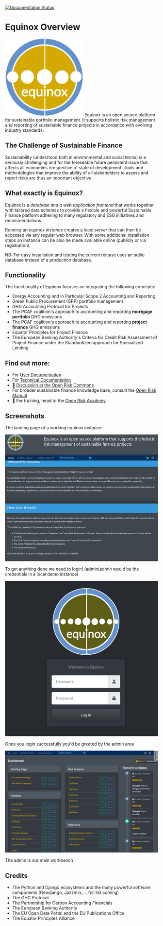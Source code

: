 [![Documentation Status](https://readthedocs.org/projects/equinox-server/badge/?version=latest)](https://equinox-server.readthedocs.io/en/latest/?badge=latest)

# Equinox Overview

![Equinox Logo](docs/source/equinox-logo.png) Equinox is an open source platform for sustainable portfolio management. It supports holistic risk management and reporting of sustainable finance projects in accordance with evolving industry standards.

## The Challenge of Sustainable Finance

Sustainability (understood both in environmental and social terms) is a seriously challenging and for the foreseable future persistent issue that affects all economies irrespective of state of development. Tools and methodologies that improve the ability of all stakeholders to assess and report risks are thus an important objective.

## What exactly is Equinox?

Equinox is a *database and a web application frontend* that works together with tailored data schemas to provide a flexible and powerful Sustainable Finance platform adhering to many regulatory and ESG initiatives and recommendations. 

Running an equinox *instance* creates a local *server* that can then be accessed via any regular web browser. With some additional installation steps an instance can be also be made available online (publicly or via registration). 

NB: For easy installation and testing the current release uses an sqlite database instead of a production database.

## Functionality

The functionality of Equinox focuses on integrating the following concepts:

* Energy Accounting and in Particular Scope 2 Accounting and Reporting
* Green Public Procurement (GPP) portfolio management
* GHG Accounting Protocol for Projects
* The PCAF coalition's approach to accounting and reporting **mortgage portfolio** GHG emissions
* The PCAF coalition's approach to accounting and reporting **project finance** GHG emissions
* Equator Principles for Project Finance
* The European Banking Authority's Criteria for Credit Risk Assessment of Project Finance under the Standardized approach for Specialized Lending

## Find out more:
- For [User Documentation](https://www.openriskmanagement.com/equinox/)
- For [Technical Documentation](https://equinox-server.readthedocs.io/en/latest/)
- 💬 [Discussion at the Open Risk Commons](https://www.openriskcommons.org/c/equinox/27)
- For broader sustainable finance knowledge base, consult the [Open Risk Manual](https://www.openriskmanual.org/wiki/Category:Sustainable_Finance)
- 🌱 For training, head to the [Open Risk Academy](https://www.openriskacademy.com/)


## Screenshots

The landing page of a working equinox instance:

![Landing Page](docs/source/landing.png)

To get anything done we need to login! (admin/admin would be the credentials in a local demo instance)

![Login Page](docs/source/login.png)

Once you login successfully you'd be greeted by the admin area

![Admin Page](docs/source/admin.png)

The admin is our main workbench

## Credits

* The Python and Django ecosystems and the many powerful software components (Geodjango, Jazzmin, ... full list coming) 
* The GHG Protocol
* The Partnership for Carbon Accounting Financials  
* The European Banking Authority
* The EU Open Data Portal and the EU Publications Office 
* The Equator Principles Alliance